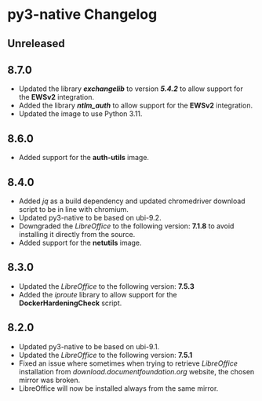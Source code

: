 # py3-native Changelog

## Unreleased

## 8.7.0

* Updated the library ***exchangelib*** to version ***5.4.2*** to allow support for the **EWSv2**  integration.
* Added the library ***ntlm_auth*** to allow support for the **EWSv2**  integration.
* Updated the image to use Python 3.11.

## 8.6.0

* Added support for the **auth-utils** image.

## 8.4.0

* Added *jq* as a build dependency and updated chromedriver download script to be in line with chromium.
* Updated py3-native to be based on ubi-9.2.
* Downgraded the *LibreOffice* to the following version: **7.1.8** to avoid installing it directly from the source.
* Added support for the **netutils** image.

## 8.3.0

* Updated the *LibreOffice* to the following version: **7.5.3**
* Added the *iproute* library to allow support for the **DockerHardeningCheck** script.

## 8.2.0

* Updated py3-native to be based on ubi-9.1.
* Updated the *LibreOffice* to the following version: **7.5.1**
* Fixed an issue where sometimes when trying to retrieve *LibreOffice* installation from *download.documentfoundation.org* website, the chosen mirror was broken.
* LibreOffice will now be installed always from the same mirror.